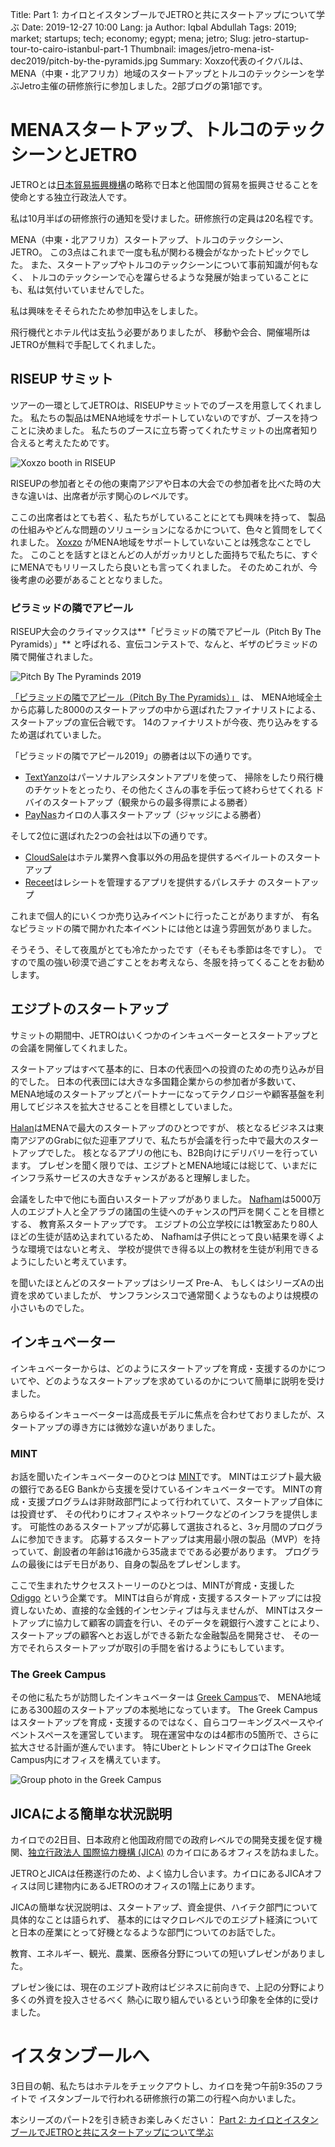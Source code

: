 Title: Part 1: カイロとイスタンブールでJETROと共にスタートアップについて学ぶ
Date: 2019-12-27 10:00
Lang: ja
Author: Iqbal Abdullah
Tags: 2019; market; startups; tech; economy; egypt; mena; jetro;
Slug: jetro-startup-tour-to-cairo-istanbul-part-1
Thumbnail: images/jetro-mena-ist-dec2019/pitch-by-the-pyramids.jpg
Summary: Xoxzo代表のイクバルは、MENA（中東・北アフリカ）地域のスタートアップとトルコのテックシーンを学ぶJetro主催の研修旅行に参加しました。2部ブログの第1部です。

# MENAスタートアップ、トルコのテックシーンとJETRO

JETROとは[日本貿易振興機構](https://www.jetro.go.jp/)の略称で日本と他国間の貿易を振興させることを使命とする独立行政法人です。

私は10月半ばの研修旅行の通知を受けました。研修旅行の定員は20名程です。

MENA（中東・北アフリカ）スタートアップ、トルコのテックシーン、JETRO。
この3点はこれまで一度も私が関わる機会がなかったトピックでした。
また、スタートアップやトルコのテックシーンについて事前知識が何もなく、
トルコのテックシーンで心を躍らせるような発展が始まっていることにも、私は気付いていませんでした。

私は興味をそそられたため参加申込をしました。

飛行機代とホテル代は支払う必要がありましたが、
移動や会合、開催場所はJETROが無料で手配してくれました。


## RISEUP サミット

ツアーの一環としてJETROは、RISEUPサミットでのブースを用意してくれました。
私たちの製品はMENA地域をサポートしていないのですが、ブースを持つことに決めました。
私たちのブースに立ち寄ってくれたサミットの出席者知り合えると考えたためです。

![Xoxzo booth in RISEUP](/images/jetro-mena-ist-dec2019/riseupsummit-booth.jpg)

RISEUPの参加者とその他の東南アジアや日本の大会での参加者を比べた時の大きな違いは、出席者が示す関心のレベルです。

ここの出席者はとても若く、私たちがしていることにとても興味を持って、
製品の仕組みやどんな問題のソリューションになるかについて、色々と質問をしてくれました。
[Xoxzo](https://www.xoxzo.com/ja/) がMENA地域をサポートしていないことは残念なことでした。
このことを話すとほとんどの人がガッカリとした面持ちで私たちに、すぐにMENAでもリリースしたら良いとも言ってくれました。
そのためこれが、今後考慮の必要があることとなりました。


### ピラミッドの隣でアピール

RISEUP大会のクライマックスは**「ピラミッドの隣でアピール（Pitch By The Pyramids）」**
と呼ばれる、宣伝コンテストで、なんと、ギザのピラミッドの隣で開催されました。

![Pitch By The Pyraminds 2019](/images/jetro-mena-ist-dec2019/pitch-by-the-pyramids.jpg)

[「ピラミッドの隣でアピール（Pitch By The Pyramids）」](https://riseup.co/pitchbythepyramids/) は、
MENA地域全土から応募した8000のスタートアップの中から選ばれたファイナリストによる、スタートアップの宣伝合戦です。
14のファイナリストが今夜、売り込みをするため選ばれていました。

「ピラミッドの隣でアピール2019」の勝者は以下の通りです。

- [TextYanzo](https://www.textyanzo.com/)はパーソナルアシスタントアプリを使って、
掃除をしたり飛行機のチケットをとったり、その他たくさんの事を手伝って終わらせてくれる
ドバイのスタートアップ（観衆からの最多得票による勝者）
- [PayNas](https://www.paynas.com/)カイロの人事スタートアップ（ジャッジによる勝者）

そして2位に選ばれた2つの会社は以下の通りです。

- [CloudSale](https://www.cloudsale.io/)はホテル業界へ食事以外の用品を提供するベイルートのスタートアップ
- [Receet](https://getreceet.com/)はレシートを管理するアプリを提供するパレスチナ のスタートアップ

これまで個人的にいくつか売り込みイベントに行ったことがありますが、
有名なピラミッドの隣で開かれた本イベントには他とは違う雰囲気がありました。

そうそう、そして夜風がとても冷たかったです（そもそも季節は冬ですし）。
ですので風の強い砂漠で過ごすことをお考えなら、冬服を持ってくることをお勧めします。


## エジプトのスタートアップ

サミットの期間中、JETROはいくつかのインキュベーターとスタートアップとの会議を開催してくれました。

スタートアップはすべて基本的に、日本の代表団への投資のための売り込みが目的でした。
日本の代表団には大きな多国籍企業からの参加者が多数いて、
MENA地域のスタートアップとパートナーになってテクノロジーや顧客基盤を利用してビジネスを拡大させることを目標としていました。

[Halan](https://www.halan.com/)はMENAで最大のスタートアップのひとつですが、
核となるビジネスは東南アジアのGrabに似た迎車アプリで、私たちが会議を行った中で最大のスタートアップでした。
核となるアプリの他にも、B2B向けにデリバリーを行っています。
プレゼンを聞く限りでは、エジプトとMENA地域には総じて、いまだにインフラ系サービスの大きなチャンスがあると理解しました。

会議をした中で他にも面白いスタートアップがありました。
[Nafham](https://www.nafham.com/)は5000万人のエジプト人と全アラブの諸国の生徒へのチャンスの門戸を開くことを目標とする、
教育系スタートアップです。
エジプトの公立学校には1教室あたり80人ほどの生徒が詰め込まれているため、
Nafhamは子供にとって良い結果を導くような環境ではないと考え、
学校が提供でき得る以上の教材を生徒が利用できるようにしたいと考えています。

を聞いたほとんどのスタートアップはシリーズ Pre-A、
もしくはシリーズAの出資を求めていましたが、
サンフランシスコで通常聞くようなものよりは規模の小さいものでした。

## インキュベーター

インキュベーターからは、どのようにスタートアップを育成・支援するのかについてや、どのようなスタートアップを求めているのかについて簡単に説明を受けました。

あらゆるインキューベーターは高成長モデルに焦点を合わせておりましたが、スタートアップの導き方には微妙な違いがありました。


### MINT

お話を聞いたインキュベーターのひとつは [MINT](https://mint.eg-bank.com/Home/Incubator/Incubator)です。
MINTはエジプト最大級の銀行であるEG Bankから支援を受けているインキュベーターです。
MINTの育成・支援プログラムは非財政部門によって行われていて、スタートアップ自体には投資せず、
その代わりにオフィスやネットワークなどのインフラを提供します。
可能性のあるスタートアップが応募して選抜されると、3ヶ月間のプログラムに参加できます。
応募するスタートアップは実用最小限の製品（MVP）を持っていて、創設者の年齢は16歳から35歳までである必要があります。
プログラムの最後にはデモ日があり、自身の製品をプレゼンします。

ここで生まれたサクセスストーリーのひとつは、MINTが育成・支援した [Odiggo](https://www.odiggo.com.eg/en)
という企業です。
MINTは自らが育成・支援するスタートアップには投資しないため、直接的な金銭的インセンティブは与えませんが、
MINTはスタートアップに協力して顧客の調査を行い、そのデータを親銀行へ渡すことにより、
スタートアップの顧客へとお返しができる新たな金融製品を開発させ、
その一方でそれらスタートアップが取引の手間を省けるようにもしています。


### The Greek Campus

その他に私たちが訪問したインキュベーターは [Greek Campus](https://thegreekcampus.com/#home)で、
MENA地域にある300超のスタートアップの本拠地になっています。
The Greek Campusはスタートアップを育成・支援するのではなく、自らコワーキングスペースやイベントスペースを運営しています。
現在運営中なのは4都市の5箇所で、さらに拡大させる計画が進んでいます。
特にUberとトレンドマイクロはThe Greek Campus内にオフィスを構えています。

![Group photo in the Greek Campus](/images/jetro-mena-ist-dec2019/greek-campus-group-photo.jpg)


## JICAによる簡単な状況説明

カイロでの2日目、日本政府と他国政府間での政府レベルでの開発支援を促す機関、[独立行政法人 国際協力機構 (JICA)](https://www.jica.go.jp/english/about/index.html) のカイロにあるオフィスを訪ねました。

JETROとJICAは任務遂行のため、よく協力し合います。カイロにあるJICAオフィスは同じ建物内にあるJETROのオフィスの1階上にあります。

JICAの簡単な状況説明は、スタートアップ、資金提供、ハイテク部門について具体的なことは語られず、
基本的にはマクロレベルでのエジプト経済についてと日本の産業にとって好機となるような部門についてのお話でした。

教育、エネルギー、観光、農業、医療各分野についての短いプレゼンがありました。

プレゼン後には、現在のエジプト政府はビジネスに前向きで、上記の分野により多くの外資を投入させるべく
熱心に取り組んでいるという印象を全体的に受けました。


# イスタンブールへ
3日目の朝、私たちはホテルをチェックアウトし、カイロを発つ午前9:35のフライトで
イスタンブールで行われる研修旅行の第二の行程へ向かいました。

本シリーズのパート2を引き続きお楽しみください： [Part 2: カイロとイスタンブールでJETROと共にスタートアップについて学ぶ]({filename}/Business/jetro-mena-istanbul-dec-2019-part-2-ja.md)
